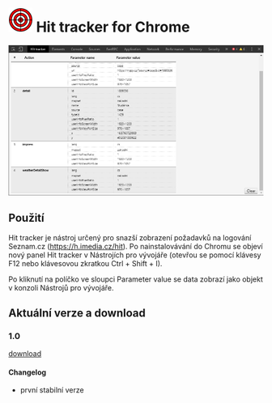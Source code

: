 # ![](https://raw.githubusercontent.com/Vylda/Hit-tracker-chrome/master/source/icons/logs-48.png) Hit tracker for Chrome

![](https://raw.githubusercontent.com/Vylda/Hit-tracker-chrome/master/resources/screenshot.png)


## Použití

Hit tracker je nástroj určený pro snazší zobrazení požadavků na logování Seznam.cz (https://h.imedia.cz/hit). Po nainstalovávání do Chromu se objeví nový panel Hit tracker v Nástrojích pro vývojáře (otevřou se pomocí klávesy F12 nebo klávesovou zkratkou Ctrl + Shift + I).

Po kliknutí na políčko ve sloupci Parameter value se data zobrazí jako objekt v konzoli Nástrojů pro vývojáře.

## Aktuální verze a download

### 1.0
[download](https://raw.githubusercontent.com/Vylda/Hit-tracker-chrome/1.0/package/hit_tracker-1.0-fx.xpi)
#### Changelog
* první stabilní verze
